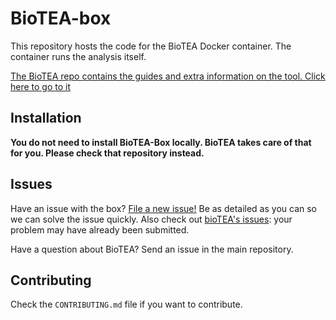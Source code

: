 # BioTEA-box

This repository hosts the code for the BioTEA Docker container.
The container runs the analysis itself.

[The BioTEA repo contains the guides and extra information on the tool. Click here to go to it](https://github.com/CMA-Lab/bioTEA)

## Installation
**You do not need to install BioTEA-Box locally. BioTEA takes care of that for you. Please check that repository instead.**

## Issues
Have an issue with the box? [File a new issue!](https://github.com/CMA-Lab/bioTEA-box/issues/new) Be as detailed as you can so we can solve the issue quickly. Also check out [bioTEA's issues](https://github.com/CMA-Lab/bioTEA/issues): your problem may have already been submitted.

Have a question about BioTEA? Send an issue in the main repository.

## Contributing
Check the `CONTRIBUTING.md` file if you want to contribute.
